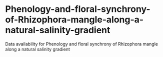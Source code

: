 # Phenology-and-floral-synchrony-of-Rhizophora-mangle-along-a-natural-salinity-gradient
Data availability for Phenology and floral synchrony of Rhizophora mangle along a natural salinity gradient
